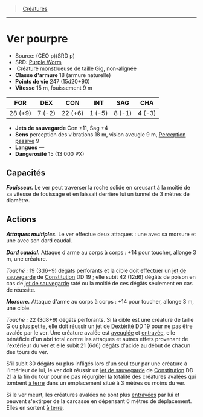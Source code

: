 ﻿---
!MonsterItem
Family: MonsterHD
Type: Créature monstrueuse
Size: Gig
Alignment: non-alignée
ArmorClass: 18 (armure naturelle)
HitPoints: 247 (15d20+90)
Speed: 15 m, fouissement 9 m
Strength: 28 (+9)
Dexterity: ' 7 (-2)'
Constitution: 22 (+6)
Intelligence: ' 1 (-5)'
Wisdom: ' 8 (-1)'
Charisma: ' 4 (-3)'
SavingThrows: Con +11, Sag +4
Senses: perception des vibrations 18 m, vision aveugle 9 m, [Perception passive](hd_abilities_dexterity_perception_passive.md) 9
Languages: —
Challenge: 15 (13 000 PX)
Id: monsters_hd.md#ver-pourpre
ParentLink: monsters_hd.md#créatures
Name: Ver pourpre
ParentName: Créatures
NameLevel: 1
AltName: '[Purple Worm](srd_monsters_purple_worm.md)'
Source: (CEO p)(SRD p)
Attributes:
  Name: Ver pourpre
  Markdown: >+
    # <!--Name-->Ver pourpre<!--/Name-->


    - Source: <!--Source-->(CEO p)(SRD p)<!--/Source-->

    - SRD: <!--AltName-->[Purple Worm](srd_monsters_purple_worm.md)<!--/AltName-->

    -  <!--Type-->Créature monstrueuse<!--/Type--> de taille <!--Size-->Gig<!--/Size-->, <!--Alignment-->non-alignée<!--/Alignment-->

    - **Classe d'armure** <!--ArmorClass-->18 (armure naturelle)<!--/ArmorClass-->

    - **Points de vie** <!--HitPoints-->247 (15d20+90)<!--/HitPoints-->

    - **Vitesse** <!--Speed-->15 m, fouissement 9 m<!--/Speed-->


    |FOR|DEX|CON|INT|SAG|CHA|

    |---|---|---|---|---|---|

    |<!--Strength-->28 (+9)<!--/Strength-->|<!--Dexterity--> 7 (-2)<!--/Dexterity-->|<!--Constitution-->22 (+6)<!--/Constitution-->|<!--Intelligence--> 1 (-5)<!--/Intelligence-->|<!--Wisdom--> 8 (-1)<!--/Wisdom-->|<!--Charisma--> 4 (-3)<!--/Charisma-->|


    - **Jets de sauvegarde** <!--SavingThrows-->Con +11, Sag +4<!--/SavingThrows-->

    - **Sens** <!--Senses-->perception des vibrations 18 m, vision aveugle 9 m, [Perception passive](hd_abilities_dexterity_perception_passive.md) 9<!--/Senses-->

    - **Langues** <!--Languages-->—<!--/Languages-->

    - **Dangerosité** <!--Challenge-->15 (13 000 PX)<!--/Challenge-->


    ## Capacités


    **_Fouisseur._** Le ver peut traverser la roche solide en creusant à la moitié de sa vitesse de fouissage et en laissait derrière lui un tunnel de 3 mètres de diamètre.


    ## Actions


    **_Attaques multiples._** Le ver effectue deux attaques : une avec sa morsure et une avec son dard caudal.


    **_Dard caudal._** Attaque d'arme au corps à corps : +14 pour toucher, allonge 3 m, une créature.


    _Touché :_ 19 (3d6+9) dégâts perforants et la cible doit effectuer un [jet de sauvegarde](hd_abilities_jets_de_sauvegarde.md) de [Constitution](hd_abilities_constitution.md) DD 19 ; elle subit 42 (12d6) dégâts de poison en cas de [jet de sauvegarde](hd_abilities_jets_de_sauvegarde.md) raté ou la moitié de ces dégâts seulement en cas de réussite.


    **_Morsure._** Attaque d'arme au corps à corps : +14 pour toucher, allonge 3 m, une cible.


    _Touché :_ 22 (3d8+9) dégâts perforants. Si la cible est une créature de taille G ou plus petite, elle doit réussir un jet de [Dextérité](hd_abilities_dexterity.md) DD 19 pour ne pas être avalée par le ver. Une créature avalée est [aveuglée](hd_conditions_aveugle.md) et [entravée](hd_conditions_entrave.md), elle bénéficie d'un abri total contre les attaques et autres effets provenant de l'extérieur du ver et elle subit 21 (6d6) dégâts d'acide au début de chacun des tours du ver.


    S'il subit 30 dégâts ou plus infligés lors d'un seul tour par une créature à l'intérieur de lui, le ver doit réussir un [jet de sauvegarde](hd_abilities_jets_de_sauvegarde.md) de [Constitution](hd_abilities_constitution.md) DD 21 à la fin du tour pour ne pas régurgiter la totalité des créatures avalées qui tombent [à terre](hd_conditions_a_terre.md) dans un emplacement situé à 3 mètres ou moins du ver.


    Si le ver meurt, les créatures avalées ne sont plus [entravées](hd_conditions_entrave.md) par lui et peuvent s'extirper de la carcasse en dépensant 6 mètres de déplacement. Elles en sortent [à terre](hd_conditions_a_terre.md).

  Source: (CEO p)(SRD p)
  AltName: '[Purple Worm](srd_monsters_purple_worm.md)'
  Type: Créature monstrueuse
  Size: Gig
  Alignment: non-alignée
  ArmorClass: 18 (armure naturelle)
  HitPoints: 247 (15d20+90)
  Speed: 15 m, fouissement 9 m
  Strength: 28 (+9)
  Dexterity: ' 7 (-2)'
  Constitution: 22 (+6)
  Intelligence: ' 1 (-5)'
  Wisdom: ' 8 (-1)'
  Charisma: ' 4 (-3)'
  SavingThrows: Con +11, Sag +4
  Senses: perception des vibrations 18 m, vision aveugle 9 m, [Perception passive](hd_abilities_dexterity_perception_passive.md) 9
  Languages: —
  Challenge: 15 (13 000 PX)
AttributesDictionary: >+
  Name: Ver pourpre

  Markdown: >+

    # <!--Name-->Ver pourpre<!--/Name-->





    - Source: <!--Source-->(CEO p)(SRD p)<!--/Source-->



    - SRD: <!--AltName-->[Purple Worm](srd_monsters_purple_worm.md)<!--/AltName-->



    -  <!--Type-->Créature monstrueuse<!--/Type--> de taille <!--Size-->Gig<!--/Size-->, <!--Alignment-->non-alignée<!--/Alignment-->



    - **Classe d'armure** <!--ArmorClass-->18 (armure naturelle)<!--/ArmorClass-->



    - **Points de vie** <!--HitPoints-->247 (15d20+90)<!--/HitPoints-->



    - **Vitesse** <!--Speed-->15 m, fouissement 9 m<!--/Speed-->





    |FOR|DEX|CON|INT|SAG|CHA|



    |---|---|---|---|---|---|



    |<!--Strength-->28 (+9)<!--/Strength-->|<!--Dexterity--> 7 (-2)<!--/Dexterity-->|<!--Constitution-->22 (+6)<!--/Constitution-->|<!--Intelligence--> 1 (-5)<!--/Intelligence-->|<!--Wisdom--> 8 (-1)<!--/Wisdom-->|<!--Charisma--> 4 (-3)<!--/Charisma-->|





    - **Jets de sauvegarde** <!--SavingThrows-->Con +11, Sag +4<!--/SavingThrows-->



    - **Sens** <!--Senses-->perception des vibrations 18 m, vision aveugle 9 m, [Perception passive](hd_abilities_dexterity_perception_passive.md) 9<!--/Senses-->



    - **Langues** <!--Languages-->—<!--/Languages-->



    - **Dangerosité** <!--Challenge-->15 (13 000 PX)<!--/Challenge-->





    ## Capacités





    **_Fouisseur._** Le ver peut traverser la roche solide en creusant à la moitié de sa vitesse de fouissage et en laissait derrière lui un tunnel de 3 mètres de diamètre.





    ## Actions





    **_Attaques multiples._** Le ver effectue deux attaques : une avec sa morsure et une avec son dard caudal.





    **_Dard caudal._** Attaque d'arme au corps à corps : +14 pour toucher, allonge 3 m, une créature.





    _Touché :_ 19 (3d6+9) dégâts perforants et la cible doit effectuer un [jet de sauvegarde](hd_abilities_jets_de_sauvegarde.md) de [Constitution](hd_abilities_constitution.md) DD 19 ; elle subit 42 (12d6) dégâts de poison en cas de [jet de sauvegarde](hd_abilities_jets_de_sauvegarde.md) raté ou la moitié de ces dégâts seulement en cas de réussite.





    **_Morsure._** Attaque d'arme au corps à corps : +14 pour toucher, allonge 3 m, une cible.





    _Touché :_ 22 (3d8+9) dégâts perforants. Si la cible est une créature de taille G ou plus petite, elle doit réussir un jet de [Dextérité](hd_abilities_dexterity.md) DD 19 pour ne pas être avalée par le ver. Une créature avalée est [aveuglée](hd_conditions_aveugle.md) et [entravée](hd_conditions_entrave.md), elle bénéficie d'un abri total contre les attaques et autres effets provenant de l'extérieur du ver et elle subit 21 (6d6) dégâts d'acide au début de chacun des tours du ver.





    S'il subit 30 dégâts ou plus infligés lors d'un seul tour par une créature à l'intérieur de lui, le ver doit réussir un [jet de sauvegarde](hd_abilities_jets_de_sauvegarde.md) de [Constitution](hd_abilities_constitution.md) DD 21 à la fin du tour pour ne pas régurgiter la totalité des créatures avalées qui tombent [à terre](hd_conditions_a_terre.md) dans un emplacement situé à 3 mètres ou moins du ver.





    Si le ver meurt, les créatures avalées ne sont plus [entravées](hd_conditions_entrave.md) par lui et peuvent s'extirper de la carcasse en dépensant 6 mètres de déplacement. Elles en sortent [à terre](hd_conditions_a_terre.md).



  Source: (CEO p)(SRD p)

  AltName: '[Purple Worm](srd_monsters_purple_worm.md)'

  Type: Créature monstrueuse

  Size: Gig

  Alignment: non-alignée

  ArmorClass: 18 (armure naturelle)

  HitPoints: 247 (15d20+90)

  Speed: 15 m, fouissement 9 m

  Strength: 28 (+9)

  Dexterity: ' 7 (-2)'

  Constitution: 22 (+6)

  Intelligence: ' 1 (-5)'

  Wisdom: ' 8 (-1)'

  Charisma: ' 4 (-3)'

  SavingThrows: Con +11, Sag +4

  Senses: perception des vibrations 18 m, vision aveugle 9 m, [Perception passive](hd_abilities_dexterity_perception_passive.md) 9

  Languages: —

  Challenge: 15 (13 000 PX)

---
> [Créatures](hd_monsters.md)

---

# Ver pourpre

- Source: (CEO p)(SRD p)
- SRD: [Purple Worm](srd_monsters_purple_worm.md)
-  Créature monstrueuse de taille Gig, non-alignée
- **Classe d'armure** 18 (armure naturelle)
- **Points de vie** 247 (15d20+90)
- **Vitesse** 15 m, fouissement 9 m

|FOR|DEX|CON|INT|SAG|CHA|
|---|---|---|---|---|---|
|28 (+9)| 7 (-2)|22 (+6)| 1 (-5)| 8 (-1)| 4 (-3)|

- **Jets de sauvegarde** Con +11, Sag +4
- **Sens** perception des vibrations 18 m, vision aveugle 9 m, [Perception passive](hd_abilities_dexterity_perception_passive.md) 9
- **Langues** —
- **Dangerosité** 15 (13 000 PX)

## Capacités

**_Fouisseur._** Le ver peut traverser la roche solide en creusant à la moitié de sa vitesse de fouissage et en laissait derrière lui un tunnel de 3 mètres de diamètre.

## Actions

**_Attaques multiples._** Le ver effectue deux attaques : une avec sa morsure et une avec son dard caudal.

**_Dard caudal._** Attaque d'arme au corps à corps : +14 pour toucher, allonge 3 m, une créature.

_Touché :_ 19 (3d6+9) dégâts perforants et la cible doit effectuer un [jet de sauvegarde](hd_abilities_jets_de_sauvegarde.md) de [Constitution](hd_abilities_constitution.md) DD 19 ; elle subit 42 (12d6) dégâts de poison en cas de [jet de sauvegarde](hd_abilities_jets_de_sauvegarde.md) raté ou la moitié de ces dégâts seulement en cas de réussite.

**_Morsure._** Attaque d'arme au corps à corps : +14 pour toucher, allonge 3 m, une cible.

_Touché :_ 22 (3d8+9) dégâts perforants. Si la cible est une créature de taille G ou plus petite, elle doit réussir un jet de [Dextérité](hd_abilities_dexterity.md) DD 19 pour ne pas être avalée par le ver. Une créature avalée est [aveuglée](hd_conditions_aveugle.md) et [entravée](hd_conditions_entrave.md), elle bénéficie d'un abri total contre les attaques et autres effets provenant de l'extérieur du ver et elle subit 21 (6d6) dégâts d'acide au début de chacun des tours du ver.

S'il subit 30 dégâts ou plus infligés lors d'un seul tour par une créature à l'intérieur de lui, le ver doit réussir un [jet de sauvegarde](hd_abilities_jets_de_sauvegarde.md) de [Constitution](hd_abilities_constitution.md) DD 21 à la fin du tour pour ne pas régurgiter la totalité des créatures avalées qui tombent [à terre](hd_conditions_a_terre.md) dans un emplacement situé à 3 mètres ou moins du ver.

Si le ver meurt, les créatures avalées ne sont plus [entravées](hd_conditions_entrave.md) par lui et peuvent s'extirper de la carcasse en dépensant 6 mètres de déplacement. Elles en sortent [à terre](hd_conditions_a_terre.md).

